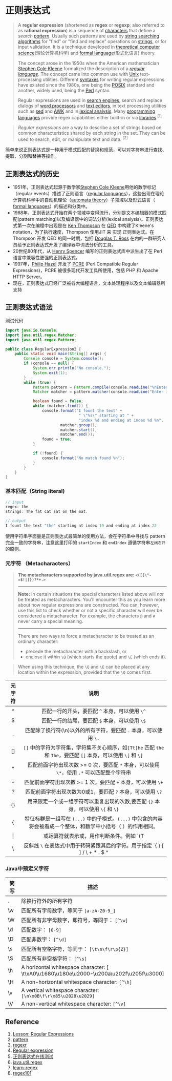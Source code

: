 # 正则表达式

> A **regular expression** (shortened as **regex** or **regexp**; also referred to as **rational expression**) is a sequence of [characters](https://en.wikipedia.org/wiki/Character_(computing)) that define a *search [pattern](https://en.wikipedia.org/wiki/Pattern_matching)*. Usually such patterns are used by [string searching algorithms](https://en.wikipedia.org/wiki/String_searching_algorithm) for "find" or "find and replace" operations on [strings](https://en.wikipedia.org/wiki/String_(computer_science)), or for input validation. It is a technique developed in [theoretical computer science](https://en.wikipedia.org/wiki/Theoretical_computer_science)(理论计算机科学) and [formal language](https://en.wikipedia.org/wiki/Formal_language)(形式化语言) theory.
>
> The concept arose in the 1950s when the American mathematician [Stephen Cole Kleene](https://en.wikipedia.org/wiki/Stephen_Cole_Kleene) formalized the description of a *[regular language](https://en.wikipedia.org/wiki/Regular_language)*. The concept came into common use with [Unix](https://en.wikipedia.org/wiki/Unix) text-processing utilities. Different [syntaxes](https://en.wikipedia.org/wiki/Syntax_(programming_languages)) for writing regular expressions have existed since the 1980s, one being the [POSIX](https://en.wikipedia.org/wiki/POSIX) standard and another, widely used, being the [Perl](https://en.wikipedia.org/wiki/Perl) syntax.
>
> Regular expressions are used in [search engines](https://en.wikipedia.org/wiki/Search_engine), search and replace dialogs of [word processors](https://en.wikipedia.org/wiki/Word_processor) and [text editors](https://en.wikipedia.org/wiki/Text_editor), in text processing utilities such as [sed](https://en.wikipedia.org/wiki/Sed) and [AWK](https://en.wikipedia.org/wiki/AWK) and in [lexical analysis](https://en.wikipedia.org/wiki/Lexical_analysis). Many [programming languages](https://en.wikipedia.org/wiki/Programming_language) provide regex capabilities either built-in or via [libraries](https://en.wikipedia.org/wiki/Library_(computing)).<sup>[1]</sup>  



> *Regular expressions* are a way to describe a set of strings based on common characteristics shared by each string in the set. They can be used to search, edit, or manipulate text and data. <sup>[2]</sup>  

简单来说正则表达式是一种用于模式匹配的替换和规范，可以对字符串进行查找、提取、分割和替换等操作。



## 正则表达式的历史

- 1951年，正则表达式起源于数学家[Stephen Cole Kleene](https://en.wikipedia.org/wiki/Stephen_Cole_Kleene)用他的数学标记（regular events）描述了正则语言（[regular languages](https://en.wikipedia.org/wiki/Regular_language)），这些出现在理论计算机科学中的自动机理论（[automata theory](https://en.wikipedia.org/wiki/Automata_theory)）子领域以及形式语言（ [formal languages](https://en.wikipedia.org/wiki/Formal_language)）的描述和分类中。
- 1968年，正则表达式开始在两个领域中变得流行，分别是文本编辑器的模式匹配(pattern matching)以及编译器中的词法分析(lexical analysis)。正则表达式第一次在编程中出现是在  [Ken Thompson](https://en.wikipedia.org/wiki/Ken_Thompson) 在 [QED](https://en.wikipedia.org/wiki/QED_(text_editor))  中构建了Kleene's notation，为了执行速度，Thompson 使用JIT 来 实现 正则表达式。在 Thompson 开发 QED 的同一时期，包括 [Douglas T. Ross](https://en.wikipedia.org/wiki/Douglas_T._Ross) 在内的一群研究人员给予正则表达式开发了编译器中词法分析的工具。
- 20世纪80年代，从 [Henry Spencer](https://en.wikipedia.org/wiki/Henry_Spencer) 编写的正则表达式库中派生出了在 Perl 语言中兼容性更强的正则表达式。
- 1997年，[Philip Hazel](https://en.wikipedia.org/wiki/Philip_Hazel) 开发了  [PCRE](https://en.wikipedia.org/wiki/Perl_Compatible_Regular_Expressions) (Perl Compatible Regular Expressions)，PCRE 被很多现代开发工具所使用，包括 PHP 和 Apache HTTP Server。
- 现在，正则表达式已经广泛被各大编程语言，文本处理程序以及文本编辑器所支持



## 正则表达式语法

测试代码

```java
import java.io.Console;
import java.util.regex.Matcher;
import java.util.regex.Pattern;

public class RegularExpression2 {
    public static void main(String[] args) {
        Console console = System.console();
        if (console == null) {
            System.err.println("No console.");
            System.exit(1);
        }
        while (true) {
            Pattern pattern = Pattern.compile(console.readLine("%nEnter your regex: "));
            Matcher matcher = pattern.matcher(console.readLine("Enter input string to search: "));

            boolean found = false;
            while (matcher.find()) {
                console.format("I fount the text" +
                                " \"%s\" starting at " +
                                "index %d and ending at index %d %n",
                        matcher.group(),
                        matcher.start(),
                        matcher.end());
                found = true;
            }

            if (!found) {
                console.format("No match found %n");
            }
        }
    }
}

```

### 基本匹配（String literal)

```java
// input
regex: the
strings: The fat cat sat on the mat.

// output
I fount the text "the" starting at index 19 and ending at index 22
```

使用字符串字面量是正则表达式最简单的使用方法，会在字符串中寻找与 pattern 完全一致的字符串，注意这里打印的 `startIndex` 和 `endIndex` 遵循字符串`左闭右开` 的原则。

### 元字符 （Metacharacters）

> **The metacharacters supported by java.util.regex are: `<([{\^-=$!|]})?*+.>`**
>
> ------
>
> **Note:** In certain situations the special characters listed above will *not* be treated as metacharacters. You'll encounter this as you learn more about how regular expressions are constructed. You can, however, use this list to check whether or not a specific character will ever be considered a metacharacter. For example, the characters `@` and `#` never carry a special meaning.
>
> ------
>
> There are two ways to force a metacharacter to be treated as an ordinary character:
>
> - precede the metacharacter with a backslash, or
> - enclose it within `\Q` (which starts the quote) and `\E` (which ends it).

> When using this technique, the `\Q` and `\E` can be placed at any location within the expression, provided that the `\Q` comes first.

| 元字符 |                             说明                             |
| :----: | :----------------------------------------------------------: |
|   ^    |        匹配一行的开头，要匹配 `^` 本身，可以使用 `\^`        |
|   $    |        匹配一行的结尾，要匹配 `$` 本身，可以使用 `\$`        |
|   .    | 匹配除了换行符(\n)以外的所有字符，要匹配 `.` 本身，可以使用 `\.` |
|   []   | `[]` 中的字符为字符集，字符集不关心顺序，如`[Tt]he` 匹配 `the` 和 `The`，要匹配 `[]` 本身，可以使用 `\[` 和 `\]` |
|   *    | 匹配前面字符出现次数 >= 0 次，要匹配 `*` 本身，可以使用 `\*`，使用 `.*` 可以匹配整个字符串 |
|   +    | 匹配前面字符出现次数 >= 1 次，要匹配 `+` 本身，可以使用 `\+` |
|   ？   |  匹配前面字符出现次数为0或1，要匹配 `?` 本身，可以使用 `\?`  |
|   {}   | 用来限定一个或一组字符可以重复出现的次数,要匹配 `{}` 本身，可以使用 `\{` 和 `\}` |
|   {    | 特征标群是一组写在 `(...)` 中的子模式。`(...)` 中包含的内容将会被看成一个整体，和数学中小括号（ ）的作用相同。 |
|   \|   | 或运算符就表示或，用作判断条件。例如 `(T|t)he|car` 匹配 `(T|t)he` 或者`car` |
|   \    | 反斜线 `\` 在表达式中用于转码紧跟其后的字符。用于指定 `{ } [ ] / \ + * . $ ^|?` 这些特殊字符 |

### Java中预定义字符

| 简写 | 描述                                                         |
| ---- | ------------------------------------------------------------ |
| .    | 除换行符外的所有字符                                         |
| \w   | 匹配所有字母数字，等同于 `[a-zA-Z0-9_]`                      |
| \W   | 匹配所有非字母数字，即符号，等同于： `[^\w]`                 |
| \d   | 匹配数字： `[0-9]`                                           |
| \D   | 匹配非数字： `[^\d]`                                         |
| \s   | 匹配所有空格字符，等同于： `[\t\n\f\r\p{Z}]`                 |
| \S   | 匹配所有非空格字符： `[^\s]`                                 |
| \h   | A horizontal whitespace character: [ \t\xA0\u1680\u180e\u2000-\u200a\u202f\u205f\u3000] |
| \H   | A non-horizontal whitespace character: `[^\h]`               |
| \v   | A vertical whitespace character: `[\n\x0B\f\r\x85\u2028\u2029]` |
| \V   | A non-vertical whitespace character: `[^\v]`                 |



## Reference

1. [Lesson: Regular Expressions](https://docs.oracle.com/javase/tutorial/essential/regex/index.html)
2. [pattern](https://docs.oracle.com/javase/8/docs/api/java/util/regex/Pattern.html)
3. [regexr](https://regexr.com/)
4. [Regular expression](https://en.wikipedia.org/wiki/Regular_expression#Uses)
5. [正则表达式在线测试](http://c.runoob.com/front-end/854)
6. [java.util.regex](https://docs.oracle.com/javase/8/docs/api/java/util/regex/package-summary.html)
7. [learn-regex](https://github.com/ziishaned/learn-regex#1-basic-matchers)
8. [regex101](https://regex101.com/)
